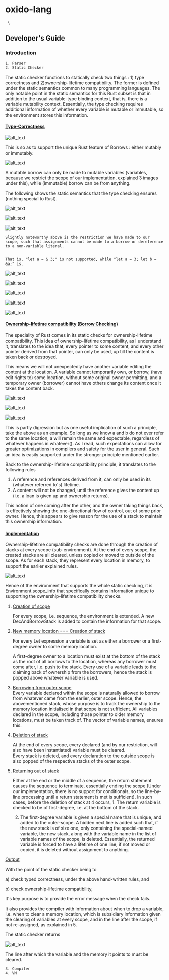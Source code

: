 # oxido-lang
<!-- Output copied to clipboard! -->

<!-- You have some errors, warnings, or alerts. If you are using reckless mode, turn it off to see inline alerts.
* ERRORs: 0
* WARNINGs: 0
* ALERTS: 13 -->


     \


<h2>Developer's Guide</h2>


<h3>
    Introduction</h3>




    1. Parser
    2. Static Checker

The static checker functions to statically check two things : 1) type correctness and 2)ownership-lifetime compatibility. The former is defined under the static semantics common to many programming languages. The only notable point in the static semantics for this Rust subset is that in addition to the usual variable-type binding context, that is, there is a variable mutability context. Essentially, the type checking requires additional information of whether every variable is mutable or immutable, so the environment stores this information.

<h4><span style="text-decoration:underline;">Type-Correctness</span></h4>



![alt_text](images/image1.png "image_tooltip")


This is so as to support the unique Rust feature of Borrows : either mutably or immutably.


![alt_text](images/image2.png "image_tooltip")


A mutable borrow can only be made to mutable variables (variables, because we restrict the scope of our implementation, explained 3 images under this), while (immutable) borrow can be from anything.

The following shows the static semantics that the type checking ensures (nothing special to Rust).


    
![alt_text](images/image3.png "image_tooltip")



    
![alt_text](images/image4.png "image_tooltip")



    
![alt_text](images/image5.png "image_tooltip")



    Slightly noteworthy above is the restriction we have made to our scope, such that assignments cannot be made to a borrow or dereference to a non-variable literal.


    That is, "let a = & 3;" is not supported, while "let a = 3; let b = &a;" is. 


    
![alt_text](images/image6.png "image_tooltip")



![alt_text](images/image7.png "image_tooltip")

![alt_text](images/image8.jpg "image_tooltip")



![alt_text](images/image9.png "image_tooltip")



![alt_text](images/image10.png "image_tooltip")


<h4><span style="text-decoration:underline;">Ownership-lifetime compatibility (Borrow Checking)</span></h4>


The speciality of Rust comes in its static checks for ownership-lifetime compatibility. This idea of ownership-lifetime compatibility, as I understand it, translates to the idea that, every pointer to some content, and every other pointer derived from that pointer, can only be used, up till the content is taken back or destroyed.

This means we will not unexpectedly have another variable editing the content at the location. A variable cannot temporarily own, or borrow, (have edit rights to) some location, without some original owner permitting, and a temporary owner (borrower) cannot have others change its content once it takes the content back.


![alt_text](images/image11.png "image_tooltip")



![alt_text](images/image12.png "image_tooltip")



![alt_text](images/image13.png "image_tooltip")



This is partly digression but as one useful implication of such a principle, take the above as an example. So long as we know a and b do not ever refer to the same location, a will remain the same and expectable, regardless of whatever happens in whatever(). As I read, such expectations can allow for greater optimizations in compilers and safety for the user in general. Such an idea is easily supported under the stronger principle mentioned earlier.

Back to the ownership-lifetime compatibility principle, it translates to the following rules



1. A reference and references derived from it, can only be used in its (whatever referred to's) lifetime.
2. A content will not be changed, until the reference gives the content up (i.e. a loan is given up and ownership returns).

This notion of one coming after the other, and the owner taking things back, is effectively showing the one-directional flow of control, out of some prior owner. Hence, this appears to give reason for the use of a stack to maintain this ownership information.

<h4><span style="text-decoration:underline;">Implementation</span></h4>


Ownership-lifetime compatibility checks are done through the creation of stacks at every scope (sub-environment). At the end of every scope, the created stacks are all cleared, unless copied or moved to outside of the scope. As for each stack, they represent every location in memory, to support the earlier explained rules.


![alt_text](images/image14.png "image_tooltip")


Hence of the environment that supports the whole static checking, it is Environment.scope_info that specifically contains information unique to supporting the ownership-lifetime compatibility checks.



1. <span style="text-decoration:underline;">Creation of scope</span>

    For every scope, i.e. sequence, the environment is extended. A new DecAndBorrowStack is added to contain the information for that scope.

2. <span style="text-decoration:underline;">New memory location === Creation of stack</span>

    For every Let expression a variable is set as either a borrower or a first-degree owner to some memory location. 


    A first-degree owner to a location must exist at the bottom of the stack as the root of all borrows to the location, whereas any borrower must come after, i.e. push to the stack. Every use of a variable leads to the claiming back of ownership from the borrowers, hence the stack is popped above whatever variable is used.

3. <span style="text-decoration:underline;">Borrowing from outer scope \
</span>Every variable declared within the scope is naturally allowed to borrow from whatever came from the earlier, outer scope. Hence, the abovementioned stack, whose purpose is to track the ownership to the memory location initialised in that scope is not sufficient. All variables declared in the scope, including those pointer to older memory locations, must be taken track of. The vector of variable names, ensures this. 
4. <span style="text-decoration:underline;">Deletion of stack</span>

    At the end of every scope, every declared (and by our restriction, will also have been instantiated) variable must be cleared. \
Every stack is deleted, and every declaration to the outside scope is also popped of the respective stacks of the outer scope.

5. <span style="text-decoration:underline;">Returning out of stack</span>

    Either at the end or the middle of a sequence, the return statement causes the sequence to terminate, essentially ending the scope (Under our implementation, there is no support for conditionals, so the line-by-line processing until a return statement is met is sufficient). In such cases, before the deletion of stack at 4 occurs, 1. The return variable is checked to be of first-degree, i.e. at the bottom of the stack.


    2. The first-degree variable is given a special name that is unique, and added to the outer-scope. A hidden next line is added such that, if the new stack is of size one, only containing the special-named variable, the new stack, along with the variable name in the list of variable names of the scope, is deleted.  Essentially, the returned variable is forced to have a lifetime of one line; if not moved or copied, it is deleted without assignment to anything.


<span style="text-decoration:underline;">Output</span>

With the point of the static checker being to 

a) check typed correctness, under the above hand-written rules, and 

b) check ownership-lifetime compatibility,

It's key purpose is to provide the error message when the check fails.

It also provides the compiler with information about when to drop a variable, i.e. when to clear a memory location, which is subsidiary information given the clearing of variables at every scope, and in the line after the scope, if not re-assigned, as explained in 5.  

The static checker returns


![alt_text](images/image15.png "image_tooltip")


The line after which the variable and the memory it points to must be cleared.



    3. Compiler
    4. VM
